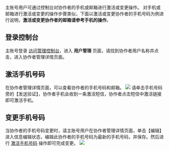 主账号用户可通过控制台对协作者的手机或邮箱进行激活或变更操作。
对手机或邮箱进行激活或变更的操作步骤类似，下面以激活或变更协作者的手机号码为例进行说明，**激活或变更协作者的邮箱请参考手机的操作**。

## 登录控制台
主账号登录 [访问管理控制台](http://console.tce.fsphere.cn/cam)，进入 **用户管理** 页面，请找到协作者用户名称并点击，进入协作者管理详情页面。

## 激活手机号码
在协作者管理详情页面，可以查看协作者的手机号码和邮箱。
![](https://mc.qcloudimg.com/static/img/ac226b0f435c4c618d660a760c62639e/image.png)
请单击手机号码旁的【发送验证】，协作者手机会收到一条激活短信，协作者点击短信中激活链接即可激活手机。

## 变更手机号码
当协作者的手机号码变更时，请主账号用户在协作者管理详情页面，单击【编辑】进入信息编辑状态，编辑此协作者的手机号码为最新的手机号码，并保存。然后进行 [激活手机号码](#.E6.BF.80.E6.B4.BB.E6.89.8B.E6.9C.BA.E5.8F.B7.E7.A0.81) 操作即可完成变更。
![](https://mc.qcloudimg.com/static/img/645858590a5659b984217cba09292a82/image.png)
